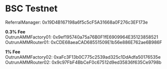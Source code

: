 # BSC Testnet

ReferralManager: 0x19D4B167198a6f5c5cF5A31668a0F276c3EF173e  

**0.3% Fee**  
OutrunAMMFactory01: 0x9ef195740a75a76B0F1fE6909964E35123858521  
OutrunAMMRouter01: 0xCDE68aeaCAD68551509E1b56e886E762ae6B986F

**1% Fee**  
OutrunAMMFactory02: 0xaFc3F13b0C775c2539ad325c1DdAdfa50176535e  
OutrunAMMRouter02: 0x9c97FbF4BbCeF0c67512d9ed35836f635Ce9798b
